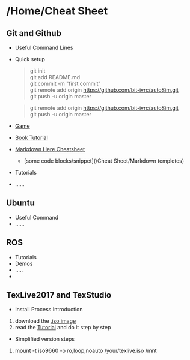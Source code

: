 # /Home/Cheat Sheet
## Git and Github
* Useful Command Lines  
 * Quick setup  

      >git init  
      git add README.md  
      git commit -m "first commit"  
      git remote add origin https://github.com/bit-ivrc/autoSim.git  
      git push -u origin master  
      
      >git remote add origin https://github.com/bit-ivrc/autoSim.git  
      git push -u origin master
  * [Game](http://learngitbranching.js.org/)
  * [Book Tutorial]()

* [Markdown Here Cheatsheet](https://github.com/adam-p/markdown-here/wiki/Markdown-Here-Cheatsheet)
  * [some code blocks/snippet](/Cheat Sheet/Markdown templetes) 
* Tutorials
  

* ......

## Ubuntu 
* Useful Command
* ......

## ROS
* Tutorials
* Demos
* .....
* 

## TexLive2017 and TexStudio
* Install Process Introduction
 1. download the [.iso image](https://mirrors.tuna.tsinghua.edu.cn/CTAN/systems/texlive/Images/)
 2. read the [Tutorial](https://tug.org/texlive/acquire-iso.html) and do it step by step
* Simplified version steps
 1. mount -t iso9660 -o ro,loop,noauto /your/texlive.iso /mnt 
       